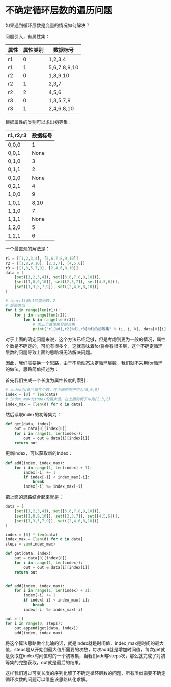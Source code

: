 # 不确定循环层数的遍历问题

如果遇到循环层数是变量的情况如何解决？

问题引入，有属性集：

| 属性 | 属性类别 | 数据标号     |
| ---- | -------- | ------------ |
| r1   | 0        | 1,2,3,4      |
| r1   | 1        | 5,6,7,8,9,10 |
| r2   | 0        | 1,8,9,10     |
| r2   | 1        | 2,3,7        |
| r2   | 2        | 4,5,6        |
| r3   | 0        | 1,3,5,7,9    |
| r3   | 1        | 2,4,6,8,10   |

根据属性的类别可以求出初等集：

| r1,r2,r3 | 数据标号 |
| -------- | -------- |
| 0,0,0    | 1        |
| 0,0,1    | None     |
| 0,1,0    | 3        |
| 0,1,1    | 2        |
| 0,2,0    | None     |
| 0,2,1    | 4        |
| 1,0,0    | 9        |
| 1,0,1    | 8,10     |
| 1,1,0    | 7        |
| 1,1,1    | None     |
| 1,2,0    | 5        |
| 1,2,1    | 6        |

一个最直观的解法是：

```python
r1 = [[1,2,3,4], [5,6,7,8,9,10]]
r2 = [[1,8,9,10], [2,3,7], [4,5,6]]
r3 = [[1,3,5,7,9], [2,4,6,8,10]]
data = [
    [set([1,2,3,4]), set([5,6,7,8,9,10])],
    [set([1,8,9,10]), set([2,3,7]), set([4,5,6])],
    [set([1,3,5,7,9]), set([2,4,6,8,10])]
]

# len(r1)是r1的类别数，2
# 后面类似
for i in range(len(r1)):
    for j in range(len(r2)):
        for k in range(len(r3)):
            # 求三个属性集合的交集
            print("r1[%d],r2[%d],r3[%d]的初等集" % (i, j, k), data[0][i] & data[1][j] & data[2][k])
```

对于上面的确定问题来说，这个方法已经足够，但是考虑到更为一般的情况，属性个数是不确定的，可能有很多个，这就意味着for将会有很多层，这个不确定循环层数的问题导致上面的思路将无法解决问题。

因此，我们需要换一个思路，由于不能动态决定循环层数，我们就不采用for循环的做法，思路简单描述为：

首先我们生成一个长度为属性长度的索引：

```python
# index为[0]*属性个数，在上面的例子中为[0,0,0]
index = [0] * len(data)
# index_max为index的最大值，在上面的例子中为[2,3,2]
index_max = [len(d) for d in data]
```

然后读取index的初等集为：

```python
def get(data, index):
    out = data[0][index[0]]
    for i in range(1, len(index)):
        out = out & data[i][index[i]]
    return out
```

更新index，可以获取新的index：

```python
def add(index, index_max):
    for i in range(1, len(index) + 1):
        index[-i] += 1
        if index[-i] < index_max[-i]:
            break
        index[-i] %= index_max[-i]
```

把上面的思路结合起来就是：

```python
data = [
    [set([1,2,3,4]), set([5,6,7,8,9,10])],
    [set([1,8,9,10]), set([2,3,7]), set([4,5,6])],
    [set([1,3,5,7,9]), set([2,4,6,8,10])]
]

index = [0] * len(data)
index_max = [len(d) for d in data]
steps = sum(index_max)

def get(data, index):
    out = data[0][index[0]]
    for i in range(1, len(index)):
        out = out & data[i][index[i]]
    return out


def add(index, index_max):
    for i in range(1, len(index) + 1):
        index[-i] += 1
        if index[-i] < index_max[-i]:
            break
        index[-i] %= index_max[-i]

out = []
for i in range(0, steps):
    out.append(get(data, index))
    add(index, index_max)
```

将这个算法思路做个比喻的话，就是index就是时间值，index_max是时间的最大值，steps是从开始到最大值所需要的次数，每次add就是增加时间值，每次get就是获取在index时间值时的一个初等集，当我们add够steps次，那么就完成了对初等集的完整获取，out就是最后的结果。

这样我们通过可变长度的序列化解了不确定循环层数的问题，所有类似需要不确定循环次数的问题可以借鉴该思路转化求解。